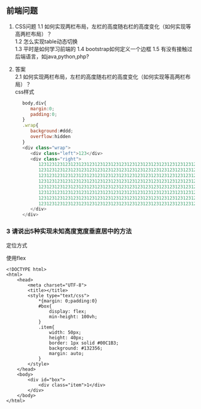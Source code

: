 ## 前端问题

1. CSS问题
   1.1 如何实现两栏布局，左栏的高度随右栏的高度变化（如何实现等高两栏布局）？  
   1.2 怎么实现table动态切换  
   1.3 平时是如何学习前端的
   1.4 bootstrap如何定义一个边框
   1.5 有没有接触过后端语言，如java,python,php?  




2. 答案  
  2.1 如何实现两栏布局，左栏的高度随右栏的高度变化（如何实现等高两栏布局）？  
  css样式  
```javascript
      body,div{
         margin:0;  
         padding:0;  
      }  
      .wrap{  
         background:#ddd;  
         overflow:hidden  
      } 
      <div class="wrap">
         <div class="left">123</div>
         <div class="right">
            123123123123123123123123123123123123123123123123123123123123123123123123123123123123123
            123123123123123123123123123123123123123123123123123123123123123123123123123123123123123
            123123123123123123123123123123123123123123123123123123123123123123123123123123123123123
            123123123123123123123123123123123123123123123123123123123123123123123123123123123123123
            123123123123123123123123123123123123123123123123123123123123123123123123123123123123123
            123123123123123123123123123123123123123123123123123123123123123123123123123123123123123
            123123123123123123123123123123123123123123123123123123123123123123123123123123123123123
            123123123123123123123123123123123123123123123123123123123123123123123123123123123123123
         </div>
      </div>
```

### 3 请说出5种实现未知高度宽度垂直居中的方法

定位方式

使用flex

```
<!DOCTYPE html>
<html>
    <head>
        <meta charset="UTF-8">
        <title></title>
        <style type="text/css">
			*{margin: 0;padding:0}
            #box{
                display: flex;
				min-height: 100vh;
            }
            .item{
                width: 50px;
                height: 40px;
                border: 1px solid #00C1B3;
				background: #132356;
				margin: auto;
            }
        </style>
    </head>
    <body>
        <div id="box">
            <div class="item">1</div>
        </div>
    </body>
</html>
```
